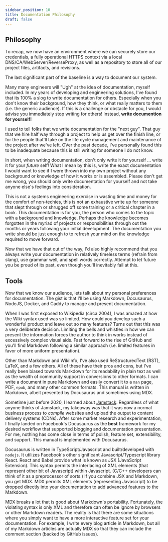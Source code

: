 ```yaml
---
sidebar_position: 10
title: Documentation Philosophy
draft: false
---
```


## Philosophy

To recap, we now have an environment where we can securely store our credentials, a fully operational HTTPS context via a local DNS/CA/WebServer/ReverseProxy, as well as a repository to store all of our project files, artifacts, and revisions.

The last significant part of the baseline is a way to document our system. 

Many many engineers will "Ugh" at the idea of documentation, myself included. In my years of developing and engineering solutions, I've found that its 100% a slog to write documentation for others. Especially when you don't know their background, how they think, or what really matters to them (i.e. the generic audience). If this is a challenge or obstacle for you, I would advise you immediately stop writing for others! Instead, **write documention for yourself!** 

I used to tell folks that we write documentation for the "next guy". That guy that we hire half way through a project to help us get over the finish line, or for the people that'll take on the life cycle management and maintenance of the project after we've left. OVer the past decade, I've personally found this to be inadequate because this is still writing for someone I do not know. 

In short, when writing documentation, don't only write it for yourself ... write it for your _future_ self! What I mean by this is, write the exact documentation **I** would want to see if I were thrown into my own project without any background or knowledge of how it works or is assembled. Please don't get me wrong, you should only write documentation for yourself and not take anyone else's feelings into consideration.

This is not a systems engineering exercise in wasting time and money for the comfort of non-techies, this is not an exhaustive write up for someone that slept through or shrugged off some training or a critical chapter in a book. This documentation is for you, the person who comes to the topic with a background and knowledge. Perhaps the knowledge becomes forgotten in the myriad of projects or responsibilities through out the months or years following your initial development. The documentation you write should be just enough to to refresh your mind on the knowledge required to move forward.

Now that we have that out of the way, I'd also highly recommend that you always write your documentation in relatively timeless terms (refrain from slang), use grammar well, and spell words correctly. Attempt to let future you be proud of its past, even though you'll inevitably fail at this.

## Tools

Now that we know our audience, lets talk about my personal preferences for documentation. The gist is that I'll be using Markdown, Docusaurus, NodeJS, Docker, and Caddy to manage and present documentation.

When I was first exposed to Wikipedia (circa 2004), I was amazed at how the Wiki syntax used was so limited. How could you develop such a wonderful product and leave out so many features? Turns out that this was a very deliberate decision. Limiting the bells and whistles in how we can present the information forces the author to think in works instead of excessively complex visual aids. Fast forward to the rise of GitHub and you'll find Markdown following a similar approach (i.e. limited features in favor of more uniform presentation). 

Other than Markdown and WikiInfo, I've also used ReStructuredText (RST), LaTeX, and a few others. All of these have their pros and cons, but I've really been biased towards Markdown for its readability in plain text as well as the wealth of community support in conversions to other formats. I can write a document in pure Markdown and easily convert it to a `man` page, PDF, `epub`, and many other common formats. This manual is written in Markdown, albeit presented by Docusaurus and sometimes using MDX.

Sometime just before 2020, I learned about [Jamstack](https://jamstack.org/generators/). Regardless of what anyone thinks of Jamstack, my takeaway was that it was now a normal business process to _compile_ websites and upload the output to content delivery systems (CDNs). After some market research and experimentation, I finally landed on Facebook's Docusaurus as the **best** framework for my desired workflow that supported blogging and documentation presentation. For me, nothing has come close in terms of polish, feature set, extensibility, and support. This manual is implemented with Docusaurus.

Docusaurus is written in TypeScript/Javascript and built/developed with `nodejs`. It utilizes Facebook's other significant Javascript/Typescript library React. React and Babel provide what is known as JSX (JavaScript Extension). This syntax permits the interlacing of XML elements (that represent other bit of Javascript) within Javascript. (C/C++ developers can think of it as a preprocessor of sorts.) If you combine JSX and Markdown, you get MDX. MDX permits XML elements (representing Javascript) to be dropped directly into your documentation to add advanced features to the Markdown.

MDX breaks a lot that is good about Markdown's portability. Fortunately, the violating syntax is only XML and therefore can often be ignore by browsers or other Markdown readers. The reality is that there are some situations where you simply want to have a more interactive feature set for your documentation. For example, I write every blog article in Markdown, but all of my Markdown articles are actually MDX so that they can include the comment section (backed by GitHub issues).
